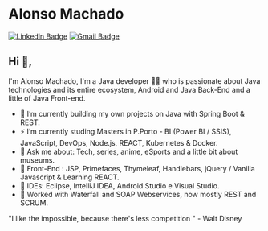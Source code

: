 # Alonso Machado
[![Linkedin Badge](https://img.shields.io/badge/-alonsomachado-blue?style=flat-square&logo=Linkedin&logoColor=white&link=https://www.linkedin.com/in/alonso-lima-machado/)](https://www.linkedin.com/in/alonso-lima-machado/)
[![Gmail Badge](https://img.shields.io/badge/-alonsomachado2@gmail.com-c14438?style=flat-square&logo=Gmail&logoColor=white&link=mailto:alonsomachado2@gmail.com)](mailto:alonsomachado2@gmail.com)
## Hi 👋, 
I'm Alonso Machado, I'm a Java developer 👨‍💻 who is passionate about Java technologies and its entire ecosystem, Android and Java Back-End and a little of Java Front-end. 

- 🔭 I’m currently building my own projects on Java with Spring Boot & REST. 
- ⚡ I’m currently studing Masters in P.Porto -  BI (Power BI / SSIS), JavaScript, DevOps, Node.js, REACT, Kubernetes & Docker.
- 💬 Ask me about: Tech, series, anime, eSports and a little bit about museums.
- 🔭 Front-End : JSP, Primefaces, Thymeleaf, Handlebars, jQuery / Vanilla Javascript & Learning REACT.
- 🌱 IDEs: Eclipse, IntelliJ IDEA, Android Studio e Visual Studio.
- 🌱 Worked with Waterfall and SOAP Webservices, now mostly REST and SCRUM.

"I like the impossible, because there's less competition " - Walt Disney
